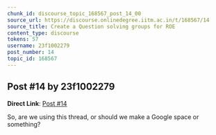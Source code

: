 ```yaml
---
chunk_id: discourse_topic_168567_post_14_00
source_url: https://discourse.onlinedegree.iitm.ac.in/t/168567/14
source_title: Create a Question solving groups for ROE
content_type: discourse
tokens: 57
username: 23f1002279
post_number: 14
topic_id: 168567
---
```


## Post #14 by 23f1002279

**Direct Link**: [Post #14](https://discourse.onlinedegree.iitm.ac.in/t/168567/14)

So, are we using this thread, or should we make a Google space or something?
